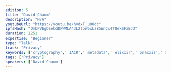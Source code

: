 ```yaml
---
edition: 5
title: "David Chaum"
description: "N/A"
youtubeUrl: "https://youtu.be/hvdxT_uO0dc"
ipfsHash: "QmbPVEgDSeCdDFWMLA43L2toW5xLz85WnCx4T8ekSFzBJ3"
duration: 1251
expertise: "Beginner"
type: "Talk"
track: "Privacy"
keywords: ['cryptography',' IACR',' metadata',' elixxir',' praxxis',' anonymity',' general']
tags: ['Privacy']
speakers: ['David Chaum']
---
```

